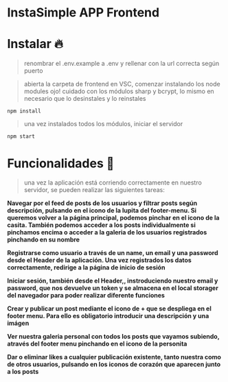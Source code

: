 # InstaSimple APP Frontend

# Instalar 🔥

> renombrar el .env.example a .env y rellenar con la url correcta según puerto

> abierta la carpeta de frontend en VSC, comenzar instalando los node modules
> ojo! cuidado con los módulos sharp y bcrypt, lo mismo en necesario que lo desinstales y lo reinstales

```
npm install
```

> una vez instalados todos los módulos, iniciar el servidor

```
npm start
```

# Funcionalidades 💫

> una vez la aplicación está corriendo correctamente en nuestro servidor, se pueden realizar las siguientes tareas:

**Navegar por el feed de posts de los usuarios y filtrar posts según descripción, pulsando en el icono de la lupita del footer-menu. Si queremos volver a la página principal, podemos pinchar en el icono de la casita. También podemos acceder a los posts individualmente si pinchamos encima o acceder a la galeria de los usuarios registrados pinchando en su nombre**

**Registrarse como usuario a través de un name, un email y una password desde el Header de la aplicación. Una vez registrados los datos correctamente, redirige a la página de inicio de sesión**

**Iniciar sesión, también desde el Header,, instroduciendo nuestro email y password, que nos devuelve un token y se almacena en el local storager del navegador para poder realizar diferente funciones**

**Crear y publicar un post mediante el icono de + que se despliega en el footer menu. Para ello es obligatorio introducir una descripción y una imágen**

**Ver nuestra galeria personal con todos los posts que vayamos subiendo, através del footer menu pinchando en el icono de la personita**

**Dar o eliminar likes a cualquier publicación existente, tanto nuestra como de otros usuarios, pulsando en los iconos de corazón que aparecen junto a los posts**

